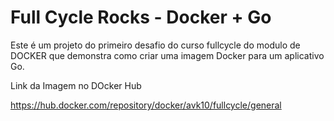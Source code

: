 # Full Cycle Rocks - Docker + Go

Este é um projeto do primeiro desafio do curso fullcycle do modulo de DOCKER que demonstra como criar uma imagem Docker para um aplicativo Go.

Link da Imagem no DOcker Hub

https://hub.docker.com/repository/docker/avk10/fullcycle/general